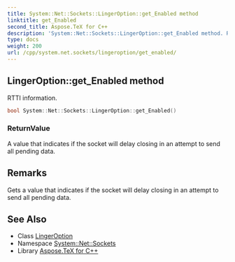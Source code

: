 ```yaml
---
title: System::Net::Sockets::LingerOption::get_Enabled method
linktitle: get_Enabled
second_title: Aspose.TeX for C++
description: 'System::Net::Sockets::LingerOption::get_Enabled method. RTTI information in C++.'
type: docs
weight: 200
url: /cpp/system.net.sockets/lingeroption/get_enabled/
---
```

## LingerOption::get_Enabled method


RTTI information.

```cpp
bool System::Net::Sockets::LingerOption::get_Enabled()
```


### ReturnValue

A value that indicates if the socket will delay closing in an attempt to send all pending data.
## Remarks


Gets a value that indicates if the socket will delay closing in an attempt to send all pending data. 
## See Also

* Class [LingerOption](../)
* Namespace [System::Net::Sockets](../../)
* Library [Aspose.TeX for C++](../../../)
